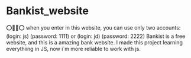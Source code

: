 # Bankist_website
⭕🔴🔴⭕ when you enter in this website, you can use only two accounts: (login: js) (password: 1111) or (login: jd) (password: 2222) Bankist is a free website, and this is a amazing bank website. I made this project learning everythiing in JS, now i`m more reliable to work with js.
